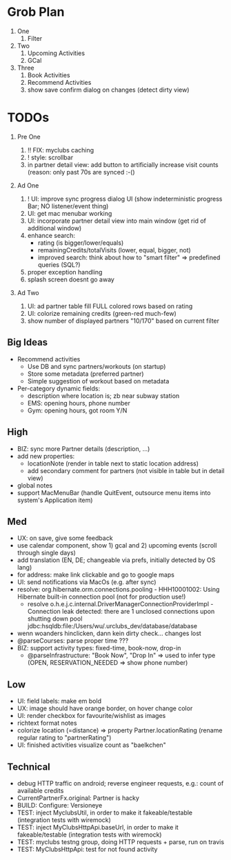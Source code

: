 
# Grob Plan

1. One
    1. Filter
1. Two
    1. Upcoming Activities
    1. GCal
1. Three
    1. Book Activities
    1. Recommend Activities
    1. show save confirm dialog on changes (detect dirty view) 

# TODOs

1. Pre One
    1. !! FIX: myclubs caching
    1. ! style: scrollbar 
    1. in partner detail view: add button to artificially increase visit counts (reason: only past 70s are synced :-()

1. Ad One
    1. ! UI: improve sync progress dialog UI (show indeterministic progress Bar; NO listener/event thing)
    1. UI: get mac menubar working
    1. UI: incorporate partner detail view into main window (get rid of additional window)
    1. enhance search:
        * rating (is bigger/lower/equals)
        * remainingCredits/totalVisits (lower, equal, bigger, not)
        * improved search: think about how to "smart filter" => predefined queries (SQL?)
    1. proper exception handling
    1. splash screen doesnt go away

1. Ad Two
    1. UI: ad partner table fill FULL colored rows based on rating
    1. UI: colorize remaining credits (green-red much-few)
    1. show number of displayed partners "10/170" based on current filter

## Big Ideas

* Recommend activities
    * Use DB and sync partners/workouts (on startup)
    * Store some metadata (preferred partner)
    * Simple suggestion of workout based on metadata
* Per-category dynamic fields:
    * description where location is; zb near subway station
    * EMS: opening hours, phone number
    * Gym: opening hours, got room Y/N

## High

* BIZ: sync more Partner details (description, ...)
* add new properties: 
    * locationNote (render in table next to static location address)
    * add secondary comment for partners (not visible in table but in detail view)
* global notes
* support MacMenuBar (handle QuitEvent, outsource menu items into system's Application item)

## Med

* UX: on save, give some feedback
* use calendar component, show 1) gcal and 2) upcoming events (scroll through single days)
* add translation (EN, DE; changeable via prefs, initially detected by OS lang)
* for address: make link clickable and go to google maps
* UI: send notifications via MacOs (e.g. after sync)
* resolve: org.hibernate.orm.connections.pooling - HHH10001002: Using Hibernate built-in connection pool (not for production use!)
    * resolve o.h.e.j.c.internal.DriverManagerConnectionProviderImpl - Connection leak detected: there are 1 unclosed connections upon shutting down pool jdbc:hsqldb:file:/Users/wu/.urclubs_dev/database/database
* wenn woanders hinclicken, dann kein dirty check... changes lost
* @parseCourses: parse proper time ???
* BIZ: support activity types: fixed-time, book-now, drop-in
    * @parseInfrastructure: "Book Now", "Drop In" => used to infer type (OPEN, RESERVATION_NEEDED => show phone number)

## Low

* UI: field labels: make em bold
* UX: image should have orange border, on hover change color
* UI: render checkbox for favourite/wishlist as images
* richtext format notes
* colorize location (=distance) => property Partner.locationRating (rename regular rating to "partnerRating")
* UI: finished activities visualize count as "baelkchen"

## Technical

* debug HTTP traffic on android; reverse engineer requests, e.g.: count of available credits
* CurrentPartnerFx.original: Partner is hacky
* BUILD: Configure: Versioneye
* TEST: inject MyclubsUtil, in order to make it fakeable/testable (integration tests with wiremock)
* TEST: inject MyClubsHttpApi.baseUrl, in order to make it fakeable/testable (integration tests with wiremock)
* TEST: myclubs testng group, doing HTTP requests + parse, run on travis
* TEST: MyClubsHttpApi: test for not found activity
